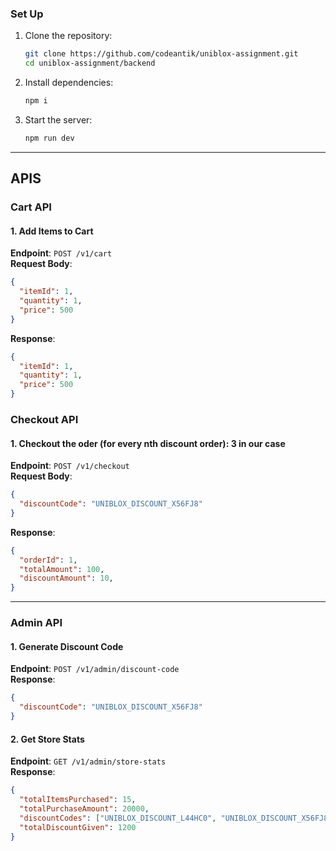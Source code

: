### **Set Up**

1. Clone the repository:

   ```bash
   git clone https://github.com/codeantik/uniblox-assignment.git
   cd uniblox-assignment/backend
   ```

2. Install dependencies:

   ```bash
   npm i
   ```

3. Start the server:

   ```bash
   npm run dev
   ```

---

## **APIS**

### **Cart API**

#### **1. Add Items to Cart**

**Endpoint**: `POST /v1/cart`  
**Request Body**:

```json
{
  "itemId": 1,
  "quantity": 1,
  "price": 500
}
```

**Response**:

```json
{
  "itemId": 1,
  "quantity": 1,
  "price": 500
}
```

### **Checkout API**

#### **1. Checkout the oder (for every nth discount order): 3 in our case**

**Endpoint**: `POST /v1/checkout`  
**Request Body**:

```json
{
  "discountCode": "UNIBLOX_DISCOUNT_X56FJ8"
}
```

**Response**:

```json
{
  "orderId": 1,
  "totalAmount": 100,
  "discountAmount": 10,
}
```

---

### **Admin API**

#### **1. Generate Discount Code**

**Endpoint**: `POST /v1/admin/discount-code`  
**Response**:

```json
{
  "discountCode": "UNIBLOX_DISCOUNT_X56FJ8"
}
```

#### **2. Get Store Stats**

**Endpoint**: `GET /v1/admin/store-stats`  
**Response**:

```json
{
  "totalItemsPurchased": 15,
  "totalPurchaseAmount": 20000,
  "discountCodes": ["UNIBLOX_DISCOUNT_L44HC0", "UNIBLOX_DISCOUNT_X56FJ8"],
  "totalDiscountGiven": 1200
}
```
